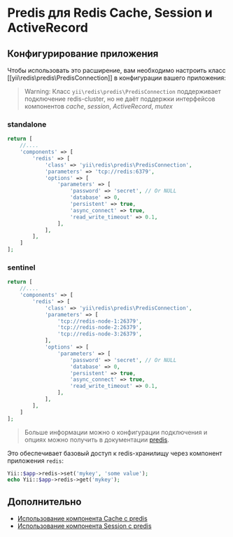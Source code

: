 Predis для Redis Cache, Session и ActiveRecord 
===============================================
## Конфигурирование приложения

Чтобы использовать это расширение, вам необходимо настроить класс [[yii\redis\predis\PredisConnection]] в конфигурации вашего приложения:

> Warning: Класс `yii\redis\predis\PredisConnection` поддерживает подключение redis-cluster, но не даёт поддержки интерфейсов компонентов *cache*, *session*, *ActiveRecord*, *mutex*

### standalone
```php
return [
    //....
    'components' => [
        'redis' => [
            'class' => 'yii\redis\predis\PredisConnection',
            'parameters' => 'tcp://redis:6379',
            'options' => [
                'parameters' => [
                    'password' => 'secret', // Or NULL
                    'database' => 0,
                    'persistent' => true,
                    'async_connect' => true,
                    'read_write_timeout' => 0.1,
                ],
            ],
        ],
    ]
];
```
### sentinel
```php
return [
    //....
    'components' => [
        'redis' => [
            'class' => 'yii\redis\predis\PredisConnection',
            'parameters' => [
                'tcp://redis-node-1:26379',
                'tcp://redis-node-2:26379',
                'tcp://redis-node-3:26379',
            ],
            'options' => [
                'parameters' => [
                    'password' => 'secret', // Or NULL
                    'database' => 0,
                    'persistent' => true,
                    'async_connect' => true,
                    'read_write_timeout' => 0.1,
                ],
            ],
        ],
    ]
];
```

>  Больше информации можно о конфигурации подключения и опциях можно получить в документации <a href="https://github.com/predis/predis">predis</a>.

Это обеспечивает базовый доступ к redis-хранилищу через компонент приложения `redis`:

```php
Yii::$app->redis->set('mykey', 'some value');
echo Yii::$app->redis->get('mykey');
```

Дополнительно
-----------------

* [Использование компонента Cache с predis](topics-predis-cache.md)
* [Использование компонента Session с predis](topics-predis-session.md)

